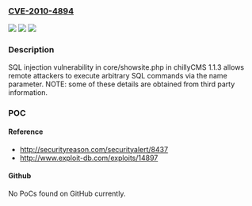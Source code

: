 ### [CVE-2010-4894](https://cve.mitre.org/cgi-bin/cvename.cgi?name=CVE-2010-4894)
![](https://img.shields.io/static/v1?label=Product&message=n%2Fa&color=blue)
![](https://img.shields.io/static/v1?label=Version&message=n%2Fa&color=blue)
![](https://img.shields.io/static/v1?label=Vulnerability&message=n%2Fa&color=brighgreen)

### Description

SQL injection vulnerability in core/showsite.php in chillyCMS 1.1.3 allows remote attackers to execute arbitrary SQL commands via the name parameter.  NOTE: some of these details are obtained from third party information.

### POC

#### Reference
- http://securityreason.com/securityalert/8437
- http://www.exploit-db.com/exploits/14897

#### Github
No PoCs found on GitHub currently.

